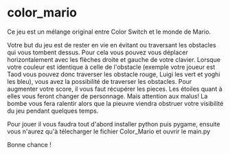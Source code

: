 # color_mario

Ce jeu est un mélange original entre Color Switch et le monde de Mario.

Votre but du jeu est de rester en vie en évitant ou traversant les obstacles qui vous tombent dessus. Pour cela vous pouvez vous déplacer horizontalement avec les flèches droite et gauche de votre clavier.
Lorsque votre couleur est identique à celle de l'obstacle (exemple votre joueur est Taod vous pouvez donc traverser les obstacle rouge, Luigi les vert et yoghi les bleu), vous avez la possibilité de traverser les obstacles. 
Pour augmenter votre score, il vous faut récupérer les pieces. 
Les étoiles quant à elles vous feront changer de personnage.
Mais attention aux malus! La bombe vous fera ralentir alors que la pieuvre viendra obstruer votre visibilité du jeu pendant quelques temps.


Pour jouer il vous faudra tout d'abord installer python puis pygame, ensuite vous n'aurez qu'à télecharger le fichier Color_Mario et ouvrir le main.py 

Bonne chance !
